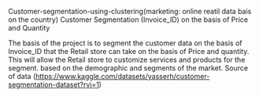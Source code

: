 Customer-segmentation-using-clustering(marketing: online reatil data bais on the country)
Customer Segmentation (Invoice_ID) on the basis of Price and Quantity

The basis of the project is to segment the customer data on the basis of Invoice_ID that the Retail store can take on the basis of Price and quantity. This will allow the Retail store to customize services and products for the segment.
based on the demographic and segments of the market.
Source of data (https://www.kaggle.com/datasets/yasserh/customer-segmentation-dataset?rvi=1)
